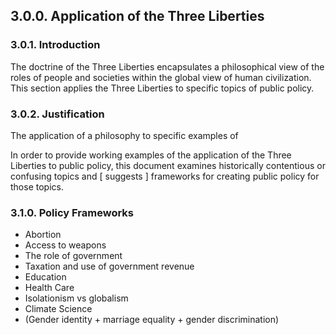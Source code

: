 ## 3.0.0. Application of the Three Liberties

### 3.0.1.  Introduction
The doctrine of the Three Liberties encapsulates a philosophical view of the roles of people and societies within the global view of human civilization.  This section applies the Three Liberties to specific topics of public policy.  

### 3.0.2.  Justification
The application of a philosophy to specific examples of 

In order to provide working examples of the application of the Three Liberties to public policy, this document examines historically contentious or confusing topics and [ suggests ] frameworks for creating public policy for those topics.


### 3.1.0. Policy Frameworks

- Abortion
- Access to weapons
- The role of government
- Taxation and use of government revenue
- Education
- Health Care
- Isolationism vs globalism
- Climate Science
- (Gender identity + marriage equality + gender discrimination)
